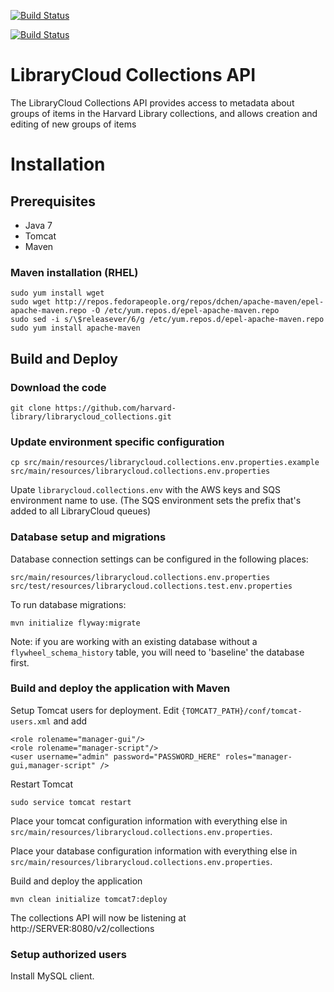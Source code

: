 [![Build Status](https://travis-ci.org/harvard-library/librarycloud_collections.png?branch=master)](https://travis-ci.org/harvard-library/librarycloud_collections)

[![Build Status](https://travis-ci.org/harvard-library/librarycloud_collections.png?branch=develop)](https://travis-ci.org/harvard-library/librarycloud_collections)

LibraryCloud Collections API
============================

The LibraryCloud Collections API provides access to metadata about groups of items in the Harvard Library collections, and allows creation and editing of new groups of items

# Installation

## Prerequisites

* Java 7
* Tomcat
* Maven

### Maven installation (RHEL)

    sudo yum install wget
    sudo wget http://repos.fedorapeople.org/repos/dchen/apache-maven/epel-apache-maven.repo -O /etc/yum.repos.d/epel-apache-maven.repo
    sudo sed -i s/\$releasever/6/g /etc/yum.repos.d/epel-apache-maven.repo
    sudo yum install apache-maven

## Build and Deploy

### Download the code

    git clone https://github.com/harvard-library/librarycloud_collections.git

### Update environment specific configuration

    cp src/main/resources/librarycloud.collections.env.properties.example src/main/resources/librarycloud.collections.env.properties

Upate  ```librarycloud.collections.env``` with the AWS keys and SQS environment name to use. (The SQS environment sets the prefix that's added to all LibraryCloud queues)

### Database setup and migrations
Database connection settings can be configured in the following places:

    src/main/resources/librarycloud.collections.env.properties
    src/test/resources/librarycloud.collections.test.env.properties

To run database migrations:

    mvn initialize flyway:migrate

Note: if you are working with an existing database without a `flywheel_schema_history` table, you
will need to 'baseline' the database first.

### Build and deploy the application with Maven

Setup Tomcat users for deployment. Edit ```{TOMCAT7_PATH}/conf/tomcat-users.xml``` and add

    <role rolename="manager-gui"/>
    <role rolename="manager-script"/>
    <user username="admin" password="PASSWORD_HERE" roles="manager-gui,manager-script" />

Restart Tomcat

    sudo service tomcat restart

Place your tomcat configuration information with everything else in `src/main/resources/librarycloud.collections.env.properties`.

Place your database configuration information with everything else in `src/main/resources/librarycloud.collections.env.properties`.

Build and deploy the application

    mvn clean initialize tomcat7:deploy

The collections API will now be listening at http://SERVER:8080/v2/collections

### Setup authorized users

Install MySQL client.
